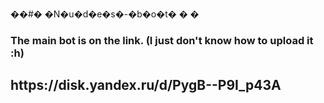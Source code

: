 ��#� �N�u�d�e�s�-�b�o�t�
�
�
<h3>The main bot is on the link. (I just don't know how to upload it :h)</h3>
<h2>https://disk.yandex.ru/d/PygB--P9I_p43A</h2>
